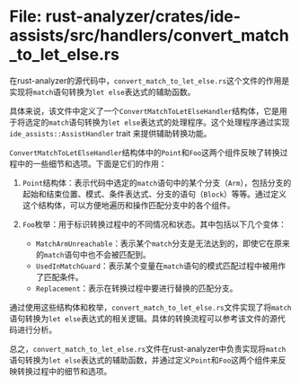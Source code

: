 # File: rust-analyzer/crates/ide-assists/src/handlers/convert_match_to_let_else.rs

在rust-analyzer的源代码中，`convert_match_to_let_else.rs`这个文件的作用是实现将`match`语句转换为`let else`表达式的辅助函数。

具体来说，该文件中定义了一个`ConvertMatchToLetElseHandler`结构体，它是用于将选定的`match`语句转换为`let else`表达式的处理程序。这个处理程序通过实现`ide_assists::AssistHandler` trait 来提供辅助转换功能。

`ConvertMatchToLetElseHandler`结构体中的`Point`和`Foo`这两个组件反映了转换过程中的一些细节和选项。下面是它们的作用：

1. `Point`结构体：表示代码中选定的`match`语句中的某个分支（`Arm`），包括分支的起始和结束位置、模式、条件表达式、分支的语句（`Block`）等等。通过定义这个结构体，可以方便地遍历和操作匹配分支中的各个组件。

2. `Foo`枚举：用于标识转换过程中的不同情况和状态。其中包括以下几个变体：
   - `MatchArmUnreachable`：表示某个`match`分支是无法达到的，即使它在原来的`match`语句中也不会被匹配到。
   - `UsedInMatchGuard`：表示某个变量在`match`语句的模式匹配过程中被用作了匹配条件。
   - `Replacement`：表示在转换过程中要进行替换的匹配分支。

通过使用这些结构体和枚举，`convert_match_to_let_else.rs`文件实现了将`match`语句转换为`let else`表达式的相关逻辑。具体的转换流程可以参考该文件的源代码进行分析。

总之，`convert_match_to_let_else.rs`文件在rust-analyzer中负责实现将`match`语句转换为`let else`表达式的辅助函数，并通过定义`Point`和`Foo`这两个组件来反映转换过程中的细节和选项。

